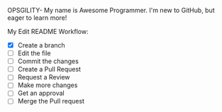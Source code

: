 OPSGILITY-
My name is Awesome Programmer. I'm new to GitHub, but eager to learn more!



My Edit README Workflow:
- [x] Create a branch
- [ ] Edit the file
- [ ] Commit the changes
- [ ] Create a Pull Request
- [ ] Request a Review
- [ ] Make more changes
- [ ] Get an approval
- [ ] Merge the Pull request
